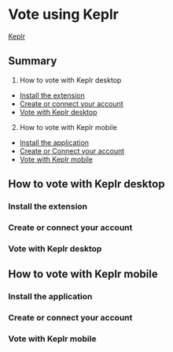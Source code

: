 # Vote using Keplr

[Keplr](https://www.keplr.app/) 

## Summary  
1. How to vote with Keplr desktop
  - [Install the extension]()
  - [Create or connect your account]() 
  - [Vote with Keplr desktop]()
  
2. How to vote with Keplr mobile
  - [Install the application]()
  - [Create or Connect your account]() 
  - [Vote with Keplr mobile]()

## How to vote with Keplr desktop  
### Install the extension  

### Create or connect your account  

### Vote with Keplr desktop  




## How to vote with Keplr mobile  
### Install the application  

### Create or connect your account  

### Vote with Keplr mobile  
